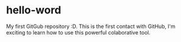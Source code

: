 # hello-word
My first GitGub repository :D.
This is the first contact with GitHub, I'm exciting to learn how to use this powerful colaborative tool. 
